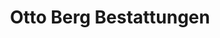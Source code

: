 ---
title: "Otto Berg Bestattungen"
url: /berlin/otto-berg-bestattungen-heinsestrasse/
shop: Bestattungen
---